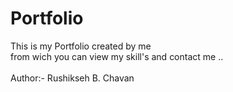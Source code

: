 # Portfolio <br>
This is my Portfolio created by me <br>
from wich you can view my skill's and contact me ..<br>
<br>
Author:- Rushikseh B. Chavan 